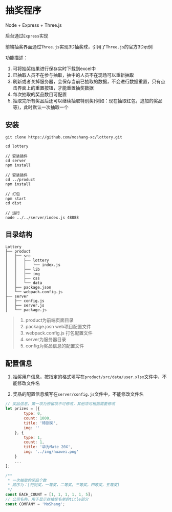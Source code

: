 # 抽奖程序
Node + Express + Three.js

后台通过`Express`实现

前端抽奖界面通过`Three.js`实现3D抽奖球，引用了`Three.js`的官方3D示例

功能描述：
1. 可将抽奖结果进行保存实时下载到excel中
2. 已抽取人员不在参与抽取，抽中的人员不在现场可以重新抽取
3. 刷新或者关掉服务器，会保存当前已抽取的数据，不会进行数据重置，只有点击界面上的重置按钮，才能重置抽奖数据
4. 每次抽取的奖品数目可配置
5. 抽取完所有奖品后还可以继续抽取特别奖(例如：现在抽取红包，追加的奖品等)，此时默认一次抽取一个

## 安装
```
git clone https://github.com/moshang-xc/lottery.git

cd lottery

// 安装插件
cd server
npm install

// 安装插件
cd ../product 
npm install

// 打包
npm start
cd dist

// 运行
node ../../server/index.js 48888

```
## 目录结构
```
Lottery
├── product
│   ├── src
│   │   ├── lottery
│   │   │   └── index.js
│   │   ├── lib
│   │   ├── img
│   │   ├── css
│   │   └── data
│   ├── package.json
│   └── webpack.config.js
├── server
│   ├── config.js
│   ├── server.js
│   └── package.js
```
> 1. product为前端页面目录 
> 2. package.josn web项目配置文件
> 3. webpack.config.js 打包配置文件
> 4. server为服务器目录
> 5. config为奖品信息的配置文件

## 配置信息
1. 抽奖用户信息，按指定的格式填写在`product/src/data/user.xlsx`文件中，不能修改文件名

2. 奖品的配置信息填写在`server/config.js`文件中，不能修改文件名
```js
// 奖品信息，第一项为预留项不可修改，其他项可根据需要修改
let prizes = [{
        type: 0,
        count: 1000,
        title: '特别奖',
        img: ''
    }, {
        type: 1,
        count: 1,
        title: '华为Mate 20X',
        img: '../img/huawei.png'
    }
    ...
];

/**
 * 一次抽取的奖品个数
 * 顺序为：[特别奖，一等奖，二等奖，三等奖，四等奖，五等奖]
 */
const EACH_COUNT = [1, 1, 1, 1, 1, 5];
// 公司名称，用于显示在抽奖名单的title部分
const COMPANY = 'MoShang';
```